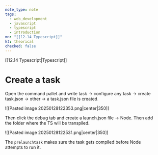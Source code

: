 ```yaml
---
note_type: note
tags:
  - web_development
  - javascript
  - typescript
  - introduction
mn: "[[12.14 Typescript]]"
kt: theorical
checked: false
---
```

[[12.14 Typescript|Typescript]]

# Create a task 
Open the command pallet and write task -> configure any task -> create task.json -> other -> a task.json file is created. 

![[Pasted image 20250128122353.png|center|350]]

Then click the debug tab and create a launch.json file -> Node. Then add the folder where the TS will be transpiled.

![[Pasted image 20250128122531.png|center|350]]

The `prelaunchtask` makes sure the task gets compiled before Node attempts to run it. 